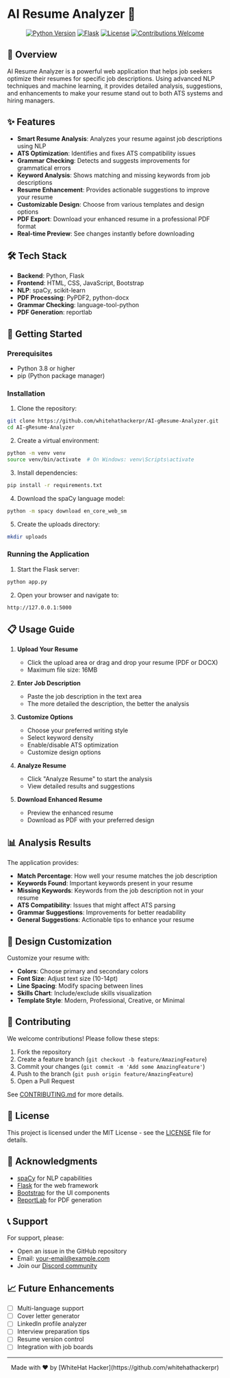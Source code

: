 # AI Resume Analyzer 🚀

<div align="center">

[![Python Version](https://img.shields.io/badge/python-3.8%2B-blue.svg)](https://www.python.org/downloads/)
[![Flask](https://img.shields.io/badge/flask-2.0.0-green.svg)](https://flask.palletsprojects.com/)
[![License](https://img.shields.io/badge/license-MIT-blue.svg)](LICENSE)
[![Contributions Welcome](https://img.shields.io/badge/contributions-welcome-brightgreen.svg)](CONTRIBUTING.md)

</div>

## 📝 Overview

AI Resume Analyzer is a powerful web application that helps job seekers optimize their resumes for specific job descriptions. Using advanced NLP techniques and machine learning, it provides detailed analysis, suggestions, and enhancements to make your resume stand out to both ATS systems and hiring managers.

## ✨ Features

- **Smart Resume Analysis**: Analyzes your resume against job descriptions using NLP
- **ATS Optimization**: Identifies and fixes ATS compatibility issues
- **Grammar Checking**: Detects and suggests improvements for grammatical errors
- **Keyword Analysis**: Shows matching and missing keywords from job descriptions
- **Resume Enhancement**: Provides actionable suggestions to improve your resume
- **Customizable Design**: Choose from various templates and design options
- **PDF Export**: Download your enhanced resume in a professional PDF format
- **Real-time Preview**: See changes instantly before downloading

## 🛠️ Tech Stack

- **Backend**: Python, Flask
- **Frontend**: HTML, CSS, JavaScript, Bootstrap
- **NLP**: spaCy, scikit-learn
- **PDF Processing**: PyPDF2, python-docx
- **Grammar Checking**: language-tool-python
- **PDF Generation**: reportlab

## 🚀 Getting Started

### Prerequisites

- Python 3.8 or higher
- pip (Python package manager)

### Installation

1. Clone the repository:
```bash
git clone https://github.com/whitehathackerpr/AI-gResume-Analyzer.git
cd AI-gResume-Analyzer
```

2. Create a virtual environment:
```bash
python -m venv venv
source venv/bin/activate  # On Windows: venv\Scripts\activate
```

3. Install dependencies:
```bash
pip install -r requirements.txt
```

4. Download the spaCy language model:
```bash
python -m spacy download en_core_web_sm
```

5. Create the uploads directory:
```bash
mkdir uploads
```

### Running the Application

1. Start the Flask server:
```bash
python app.py
```

2. Open your browser and navigate to:
```
http://127.0.0.1:5000
```

## 📋 Usage Guide

1. **Upload Your Resume**
   - Click the upload area or drag and drop your resume (PDF or DOCX)
   - Maximum file size: 16MB

2. **Enter Job Description**
   - Paste the job description in the text area
   - The more detailed the description, the better the analysis

3. **Customize Options**
   - Choose your preferred writing style
   - Select keyword density
   - Enable/disable ATS optimization
   - Customize design options

4. **Analyze Resume**
   - Click "Analyze Resume" to start the analysis
   - View detailed results and suggestions

5. **Download Enhanced Resume**
   - Preview the enhanced resume
   - Download as PDF with your preferred design

## 📊 Analysis Results

The application provides:

- **Match Percentage**: How well your resume matches the job description
- **Keywords Found**: Important keywords present in your resume
- **Missing Keywords**: Keywords from the job description not in your resume
- **ATS Compatibility**: Issues that might affect ATS parsing
- **Grammar Suggestions**: Improvements for better readability
- **General Suggestions**: Actionable tips to enhance your resume

## 🎨 Design Customization

Customize your resume with:

- **Colors**: Choose primary and secondary colors
- **Font Size**: Adjust text size (10-14pt)
- **Line Spacing**: Modify spacing between lines
- **Skills Chart**: Include/exclude skills visualization
- **Template Style**: Modern, Professional, Creative, or Minimal

## 🤝 Contributing

We welcome contributions! Please follow these steps:

1. Fork the repository
2. Create a feature branch (`git checkout -b feature/AmazingFeature`)
3. Commit your changes (`git commit -m 'Add some AmazingFeature'`)
4. Push to the branch (`git push origin feature/AmazingFeature`)
5. Open a Pull Request

See [CONTRIBUTING.md](CONTRIBUTING.md) for more details.

## 📄 License

This project is licensed under the MIT License - see the [LICENSE](LICENSE) file for details.

## 🙏 Acknowledgments

- [spaCy](https://spacy.io/) for NLP capabilities
- [Flask](https://flask.palletsprojects.com/) for the web framework
- [Bootstrap](https://getbootstrap.com/) for the UI components
- [ReportLab](https://www.reportlab.com/) for PDF generation

## 📞 Support

For support, please:
- Open an issue in the GitHub repository
- Email: [your-email@example.com](mailto:your-email@example.com)
- Join our [Discord community](https://discord.gg/your-server)

## 📈 Future Enhancements

- [ ] Multi-language support
- [ ] Cover letter generator
- [ ] LinkedIn profile analyzer
- [ ] Interview preparation tips
- [ ] Resume version control
- [ ] Integration with job boards

---

<div align="center">
Made with ❤️ by [WhiteHat Hacker](https://github.com/whitehathackerpr)
</div> 